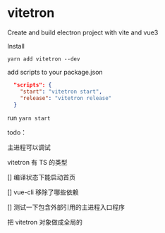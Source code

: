 # vitetron

Create and build electron project with vite and vue3

Install

`yarn add vitetron --dev`

add scripts to your package.json

```json
  "scripts": {
    "start": "vitetron start",
    "release": "vitetron release"
  }
```

run `yarn start`

todo：

主进程可以调试

vitetron 有 TS 的类型

[] 编译状态下能启动首页

[] vue-cli 移除了哪些依赖

[] 测试一下包含外部引用的主进程入口程序

把 vitetron 对象做成全局的
